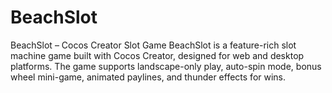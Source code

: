 # BeachSlot
BeachSlot – Cocos Creator Slot Game BeachSlot is a feature-rich slot machine game built with Cocos Creator, designed for web and desktop platforms. The game supports landscape-only play, auto-spin mode, bonus wheel mini-game, animated paylines, and thunder effects for wins.
